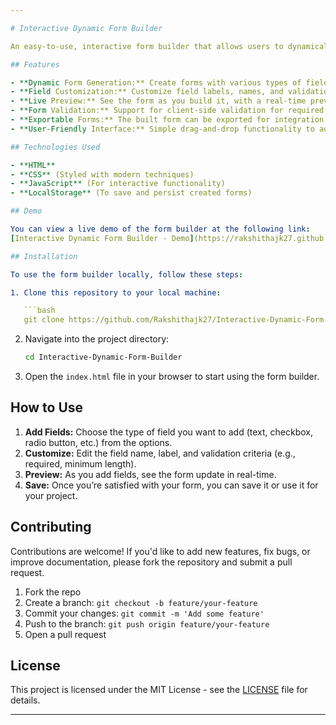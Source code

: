 ```yaml
---

# Interactive Dynamic Form Builder

An easy-to-use, interactive form builder that allows users to dynamically create custom forms. This project helps to generate forms with different input fields such as text, checkboxes, radio buttons, and more, without writing any code. You can customize the fields, labels, and validation rules, and then preview and save the form.

## Features

- **Dynamic Form Generation:** Create forms with various types of fields like text, number, date, checkbox, radio buttons, dropdowns, etc.
- **Field Customization:** Customize field labels, names, and validations such as required fields, minimum and maximum lengths, and more.
- **Live Preview:** See the form as you build it, with a real-time preview of the form layout.
- **Form Validation:** Support for client-side validation for required fields and input types.
- **Exportable Forms:** The built form can be exported for integration into other websites or applications.
- **User-Friendly Interface:** Simple drag-and-drop functionality to add or remove form elements.

## Technologies Used

- **HTML**
- **CSS** (Styled with modern techniques)
- **JavaScript** (For interactive functionality)
- **LocalStorage** (To save and persist created forms)

## Demo

You can view a live demo of the form builder at the following link:  
[Interactive Dynamic Form Builder - Demo](https://rakshithajk27.github.io/Customizable-Dynamic-Form-Generator/)

## Installation

To use the form builder locally, follow these steps:

1. Clone this repository to your local machine:

   ```bash
   git clone https://github.com/Rakshithajk27/Interactive-Dynamic-Form-Builder.git
   ```

2. Navigate into the project directory:

   ```bash
   cd Interactive-Dynamic-Form-Builder
   ```

3. Open the `index.html` file in your browser to start using the form builder.

## How to Use

1. **Add Fields:** Choose the type of field you want to add (text, checkbox, radio button, etc.) from the options.
2. **Customize:** Edit the field name, label, and validation criteria (e.g., required, minimum length).
3. **Preview:** As you add fields, see the form update in real-time.
4. **Save:** Once you’re satisfied with your form, you can save it or use it for your project.

## Contributing

Contributions are welcome! If you'd like to add new features, fix bugs, or improve documentation, please fork the repository and submit a pull request.

1. Fork the repo
2. Create a branch: `git checkout -b feature/your-feature`
3. Commit your changes: `git commit -m 'Add some feature'`
4. Push to the branch: `git push origin feature/your-feature`
5. Open a pull request

## License

This project is licensed under the MIT License - see the [LICENSE](LICENSE) file for details.

---
```

